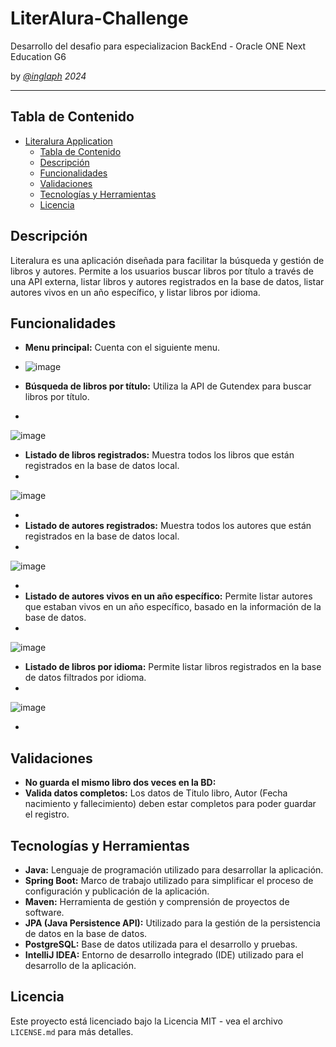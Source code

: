 # LiterAlura-Challenge
Desarrollo del desafio para especializacion BackEnd - Oracle ONE Next Education G6

by [*@inglaph*](https://github.com/Inglaph)
*2024*
___
## Tabla de Contenido

- [Literalura Application](#literalura-application)
  - [Tabla de Contenido](#tabla-de-contenido)
  - [Descripción](#descripción)
  - [Funcionalidades](#funcionalidades)
  - [Validaciones](#validaciones)
  - [Tecnologías y Herramientas](#tecnologías-y-herramientas)
  - [Licencia](#licencia)

## Descripción
Literalura es una aplicación diseñada para facilitar la búsqueda y gestión de libros y autores. Permite a los usuarios buscar libros por título a través de una API externa, listar libros y autores registrados en la base de datos, listar autores vivos en un año específico, y listar libros por idioma.

## Funcionalidades
- **Menu principal:** Cuenta con el siguiente menu.
- 
  ![image](https://github.com/Inglaph/LiterAlura-Challenge/assets/86210091/30949079-a457-45fc-8aea-dd35aeb0717b)


- **Búsqueda de libros por título:** Utiliza la API de Gutendex para buscar libros por título.
- 
![image](https://github.com/Inglaph/LiterAlura-Challenge/assets/86210091/e383f918-1211-4dcf-bc8b-ded01290ed11)


- **Listado de libros registrados:** Muestra todos los libros que están registrados en la base de datos local.
- 
![image](https://github.com/Inglaph/LiterAlura-Challenge/assets/86210091/87c8ec98-6ae9-4a35-957a-846cb7eee11d)


- 
- **Listado de autores registrados:** Muestra todos los autores que están registrados en la base de datos local.
- 
![image](https://github.com/Inglaph/LiterAlura-Challenge/assets/86210091/f82183e6-6679-4a87-be78-e56078997c27)

- 
- **Listado de autores vivos en un año específico:** Permite listar autores que estaban vivos en un año específico, basado en la información de la base de datos.
- 
![image](https://github.com/Inglaph/LiterAlura-Challenge/assets/86210091/1a0d6d21-ebb9-4185-8b6c-9fbabcfa08b3)

- **Listado de libros por idioma:** Permite listar libros registrados en la base de datos filtrados por idioma.
- 
 ![image](https://github.com/Inglaph/LiterAlura-Challenge/assets/86210091/44e9d46c-0a43-445b-a87c-68c814c6c2a5)

- 

## Validaciones
- **No guarda el mismo libro dos veces en la BD:**
- **Valida datos completos:** Los datos de Titulo libro, Autor (Fecha nacimiento y fallecimiento) deben estar completos para poder guardar el registro.



## Tecnologías y Herramientas
- **Java:** Lenguaje de programación utilizado para desarrollar la aplicación.
- **Spring Boot:** Marco de trabajo utilizado para simplificar el proceso de configuración y publicación de la aplicación.
- **Maven:** Herramienta de gestión y comprensión de proyectos de software.
- **JPA (Java Persistence API):** Utilizado para la gestión de la persistencia de datos en la base de datos.
- **PostgreSQL:** Base de datos utilizada para el desarrollo y pruebas.
- **IntelliJ IDEA:** Entorno de desarrollo integrado (IDE) utilizado para el desarrollo de la aplicación.


## Licencia
Este proyecto está licenciado bajo la Licencia MIT - vea el archivo `LICENSE.md` para más detalles.
